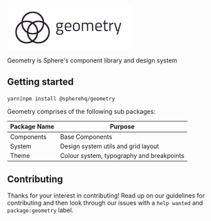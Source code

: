 <img src="./geometry-logo.png">

Geometry is Sphere's component library and design system

## Getting started

```
yarn|npm install @spherehq/geometry
```

Geometry comprises of the following sub packages:

| Package Name | Purpose                                   |
| ------------ | ----------------------------------------- |
| Components   | Base Components                           |
| System       | Design system utils and grid layout       |
| Theme        | Colour system, typography and breakpoints |

## Contributing

Thanks for your interest in contributing! Read up on our guidelines for contributing and then look through our issues with a `help wanted` and `package:geometry` label.

